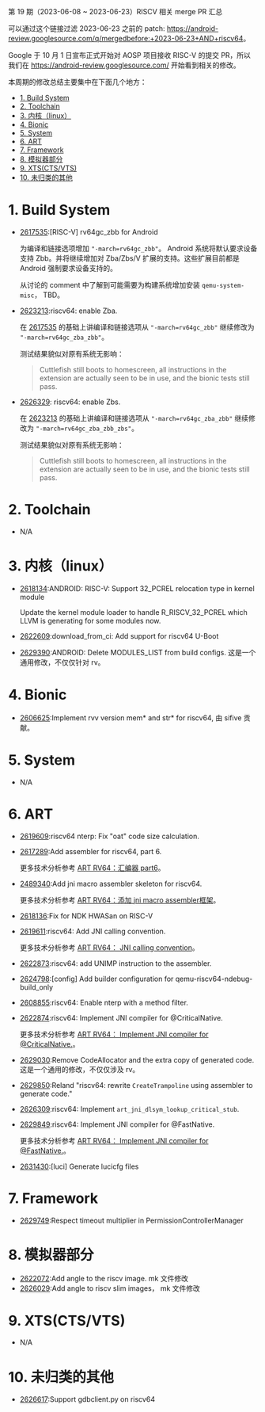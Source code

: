 第 19 期（2023-06-08 ~ 2023-06-23）RISCV 相关 merge PR 汇总

可以通过这个链接过滤 2023-06-23 之前的 patch: <https://android-review.googlesource.com/q/mergedbefore:+2023-06-23+AND+riscv64>。

Google 于 10 月 1 日宣布正式开始对 AOSP 项目接收 RISC-V 的提交 PR，所以我们在 <https://android-review.googlesource.com/> 开始看到相关的修改。

本周期的修改总结主要集中在下面几个地方：

<!-- TOC -->

- [1. Build System](#1-build-system)
- [2. Toolchain](#2-toolchain)
- [3. 内核（linux）](#3-内核linux)
- [4. Bionic](#4-bionic)
- [5. System](#5-system)
- [6. ART](#6-art)
- [7. Framework](#7-framework)
- [8. 模拟器部分](#8-模拟器部分)
- [9. XTS(CTS/VTS)](#9-xtsctsvts)
- [10. 未归类的其他](#10-未归类的其他)

<!-- /TOC -->

# 1. Build System

- [2617535][2617535]:[RISC-V] rv64gc_zbb for Android
  
  为编译和链接选项增加 `"-march=rv64gc_zbb"`。
  Android 系统将默认要求设备支持 Zbb。并将继续增加对 Zba/Zbs/V 扩展的支持。这些扩展目前都是 Android 强制要求设备支持的。
  
  从讨论的 comment 中了解到可能需要为构建系统增加安装 `qemu-system-misc`， TBD。

- [2623213][2623213]:riscv64: enable Zba.

  在 [2617535][2617535] 的基础上讲编译和链接选项从 `"-march=rv64gc_zbb"` 继续修改为 `"-march=rv64gc_zba_zbb"`。

  测试结果貌似对原有系统无影响：
  > Cuttlefish still boots to homescreen, all instructions in the extension
  > are actually seen to be in use, and the bionic tests still pass.

- [2626329][2626329]: riscv64: enable Zbs.

  在 [2623213][2623213] 的基础上讲编译和链接选项从 `"-march=rv64gc_zba_zbb"` 继续修改为 `"-march=rv64gc_zba_zbb_zbs"`。

  测试结果貌似对原有系统无影响：
  > Cuttlefish still boots to homescreen, all instructions in the extension
  > are actually seen to be in use, and the bionic tests still pass.

# 2. Toolchain

- N/A

# 3. 内核（linux）

- [2618134][2618134]:ANDROID: RISC-V: Support 32_PCREL relocation type in kernel module

  Update the kernel module loader to handle R_RISCV_32_PCREL which LLVM is generating for some modules now.

- [2622609][2622609]:download_from_ci: Add support for riscv64 U-Boot
- [2629390][2629390]:ANDROID: Delete MODULES_LIST from build configs. 这是一个通用修改，不仅仅针对 rv。

# 4. Bionic

- [2606625][2606625]:Implement rvv version mem* and str* for riscv64, 由 sifive 贡献。

# 5. System

- N/A

# 6. ART

- [2619609][2619609]:riscv64 nterp: Fix "oat" code size calculation.
- [2617289][2617289]:Add assembler for riscv64, part 6.

  更多技术分析参考 [ART RV64：汇编器 part6](https://zhuanlan.zhihu.com/p/636544343)。

- [2489340][2489340]:Add jni macro assembler skeleton for riscv64.

  更多技术分析参考 [ART RV64：添加 jni macro assembler框架](https://zhuanlan.zhihu.com/p/637110518)。

- [2618136][2618136]:Fix for NDK HWASan on RISC-V
- [2619611][2619611]:riscv64: Add JNI calling convention.

  更多技术分析参考 [ART RV64： JNI calling convention](https://zhuanlan.zhihu.com/p/640105018)。

- [2622873][2622873]:riscv64: add UNIMP instruction to the assembler.
- [2624798][2624798]:[config] Add builder configuration for qemu-riscv64-ndebug-build_only
- [2608855][2608855]:riscv64: Enable nterp with a method filter.
- [2622874][2622874]:riscv64: Implement JNI compiler for @CriticalNative.

  更多技术分析参考 [ART RV64： Implement JNI compiler for @CriticalNative.](https://zhuanlan.zhihu.com/p/640105589)。

- [2629030][2629030]:Remove CodeAllocator and the extra copy of generated code. 这是一个通用的修改，不仅仅涉及 rv。
- [2629850][2629850]:Reland "riscv64: rewrite `CreateTrampoline` using assembler to generate code."
- [2626309][2626309]:riscv64: Implement `art_jni_dlsym_lookup_critical_stub`.
- [2629849][2629849]:riscv64: Implement JNI compiler for @FastNative.

  更多技术分析参考 [ART RV64： Implement JNI compiler for @FastNative.](https://zhuanlan.zhihu.com/p/640561332)。

- [2631430][2631430]:[luci] Generate lucicfg files

# 7. Framework

- [2629749][2629749]:Respect timeout multiplier in PermissionControllerManager

# 8. 模拟器部分

- [2622072][2622072]:Add angle to the riscv image. mk 文件修改
- [2626029][2626029]:Add angle to riscv slim images， mk 文件修改 

# 9. XTS(CTS/VTS)

- N/A

# 10. 未归类的其他

- [2626617][2626617]:Support gdbclient.py on riscv64


[2619609]:https://android-review.googlesource.com/c/platform/art/+/2619609
[2606625]:https://android-review.googlesource.com/c/platform/bionic/+/2606625
[2617535]:https://android-review.googlesource.com/c/platform/build/soong/+/2617535
[2617289]:https://android-review.googlesource.com/c/platform/art/+/2617289
[2618134]:https://android-review.googlesource.com/c/kernel/common/+/2618134
[2489340]:https://android-review.googlesource.com/c/platform/art/+/2489340
[2618136]:https://android-review.googlesource.com/c/platform/art/+/2618136
[2622072]:https://android-review.googlesource.com/c/device/google/cuttlefish/+/2622072
[2619611]:https://android-review.googlesource.com/c/platform/art/+/2619611
[2622609]:https://android-review.googlesource.com/c/kernel/build/+/2622609
[2622661]:https://android-review.googlesource.com/c/platform/frameworks/libs/binary_translation/+/2622661
[2622873]:https://android-review.googlesource.com/c/platform/art/+/2622873
[2623213]:https://android-review.googlesource.com/c/platform/build/soong/+/2623213
[2624798]:https://android-review.googlesource.com/c/platform/art/+/2624798
[2608855]:https://android-review.googlesource.com/c/platform/art/+/2608855
[2626029]:https://android-review.googlesource.com/c/device/google/cuttlefish/+/2626029
[2622874]:https://android-review.googlesource.com/c/platform/art/+/2622874
[2626329]:https://android-review.googlesource.com/c/platform/build/soong/+/2626329
[2629390]:https://android-review.googlesource.com/c/kernel/common/+/2629390
[2629030]:https://android-review.googlesource.com/c/platform/art/+/2629030
[2629850]:https://android-review.googlesource.com/c/platform/art/+/2629850
[2626309]:https://android-review.googlesource.com/c/platform/art/+/2626309
[2626617]:https://android-review.googlesource.com/c/platform/development/+/2626617
[2629849]:https://android-review.googlesource.com/c/platform/art/+/2629849
[2631430]:https://android-review.googlesource.com/c/platform/art/+/2631430
[2629749]:https://android-review.googlesource.com/c/platform/frameworks/base/+/2629749